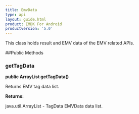 ```yaml
---
title: EmvData
type: api
layout: guide.html
product: EMDK For Android
productversion: '5.0'
---
```



This class holds result and EMV data of the EMV related APIs.

##Public Methods

### getTagData

**public ArrayList getTagData()**

Returns EMV tag data list.

**Returns:**

java.util.ArrayList - TagData EMVData data list.





